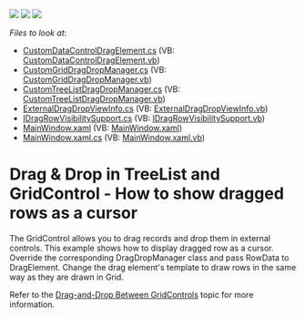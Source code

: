 <!-- default badges list -->
![](https://img.shields.io/endpoint?url=https://codecentral.devexpress.com/api/v1/VersionRange/128647521/21.1.5%2B)
[![](https://img.shields.io/badge/Open_in_DevExpress_Support_Center-FF7200?style=flat-square&logo=DevExpress&logoColor=white)](https://supportcenter.devexpress.com/ticket/details/E4165)
[![](https://img.shields.io/badge/📖_How_to_use_DevExpress_Examples-e9f6fc?style=flat-square)](https://docs.devexpress.com/GeneralInformation/403183)
<!-- default badges end -->
<!-- default file list -->
*Files to look at*:

* [CustomDataControlDragElement.cs](./CS/DragDropRows/CustomDataControlDragElement.cs) (VB: [CustomDataControlDragElement.vb](./VB/DragDropRows/CustomDataControlDragElement.vb))
* [CustomGridDragDropManager.cs](./CS/DragDropRows/CustomGridDragDropManager.cs) (VB: [CustomGridDragDropManager.vb](./VB/DragDropRows/CustomGridDragDropManager.vb))
* [CustomTreeListDragDropManager.cs](./CS/DragDropRows/CustomTreeListDragDropManager.cs) (VB: [CustomTreeListDragDropManager.vb](./VB/DragDropRows/CustomTreeListDragDropManager.vb))
* [ExternalDragDropViewInfo.cs](./CS/DragDropRows/ExternalDragDropViewInfo.cs) (VB: [ExternalDragDropViewInfo.vb](./VB/DragDropRows/ExternalDragDropViewInfo.vb))
* [IDragRowVisibilitySupport.cs](./CS/DragDropRows/IDragRowVisibilitySupport.cs) (VB: [IDragRowVisibilitySupport.vb](./VB/DragDropRows/IDragRowVisibilitySupport.vb))
* [MainWindow.xaml](./CS/DragDropRows/MainWindow.xaml) (VB: [MainWindow.xaml](./VB/DragDropRows/MainWindow.xaml))
* [MainWindow.xaml.cs](./CS/DragDropRows/MainWindow.xaml.cs) (VB: [MainWindow.xaml.vb](./VB/DragDropRows/MainWindow.xaml.vb))
<!-- default file list end -->
# Drag & Drop in TreeList and GridControl - How to show dragged rows as a cursor

The GridControl allows you to drag records and drop them in external controls. This example shows how to display dragged row as a cursor. Override the corresponding DragDropManager class and pass RowData to DragElement. Change the drag element's template to draw rows in the same way as they are drawn in Grid.

Refer to the [Drag-and-Drop Between GridControls](https://docs.devexpress.com/WPF/119267/controls-and-libraries/data-grid/drag-and-drop/process-drag-and-drop/drag-and-drop-between-gridcontrols) topic for more information.
